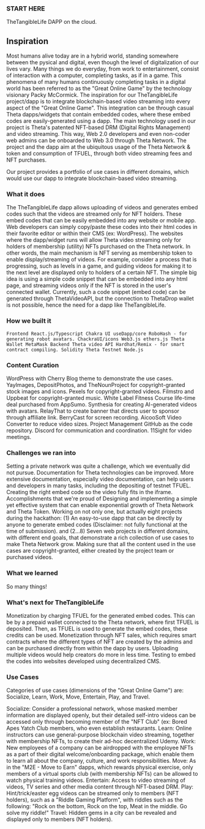
### START HERE

TheTangibleLife DAPP on the cloud.

## Inspiration
Most humans alive today are in a hybrid world, standing somewhere between the pysical and digital, even though the level of digitalization of our lives vary.
Many things we do everyday, from work to entertainment, consist of interaction with a computer, completing tasks, as if in a game.
This phenomena of many humans continuously completing tasks in a digital world has been referred to as the "Great Online Game" by the technology visionary Packy McCormick.
The inspiration for our TheTangibleLife project/dapp is to integrate blockchain-based video streaming into every aspect of the "Great Online Game".
This integration can be through casual Theta dapps/widgets that contain embedded codes, where these embed codes are easily-generated using a dapp.
The main technology used in our project is Theta's patented NFT-based DRM (Digital Rights Management) and video streaming.
This way, Web 2.0 developers and even non-coder web admins can be onboarded to Web 3.0 through Theta Network.
The project and the dapp aim at the ubiquitous usage of the Theta Network & token and consumption of TFUEL, through both video streaming fees and NFT purchases.

Our project provides a portfolio of use cases in different domains, which would use our dapp to integrate blockchain-based video streaming.

### What it does
The TheTangibleLife dapp allows uploading of videos and generates embed codes such that the videos are streamed only for NFT holders.
These embed codes that can be easily embedded into any website or mobile app.
Web developers can simply copy/paste these codes into their html codes in their favorite editor or within their CMS (ex: WordPress).
The websites where the dapp/widget runs will allow Theta video streaming only for holders of membership (utility) NFTs purchased on the Theta network.
In other words, the main mechanism is NFT serving as membership token to enable display/streaming of videos.
For example, consider a process that is progressing, such as levels in a game, and guiding videos for making it to the next level are displayed only to holders of a certain NFT.
The simple big idea is using a simple code snippet that can be embedded into any html page, and streaming videos only if the NFT is stored in the user's connected wallet.
Currently, such a code snippet (embed code) can be generated through ThetaVideoAPI, but the connection to ThetaDrop wallet is not possible, hence the need for a dapp like TheTangibleLife.

### How we built it

`Frontend
React.js/Typescript
Chakra UI
useDapp/core
RoboHash - for generating robot avatars.
ChackraUI/icons
Web3.js
ethers.js
Theta Wallet
MetaMask
Backend
Theta video API
Hardhat/Remix - for smart contract compiling.
Solidity
Theta Testnet
Node.js`

### Content Curation

WordPress with Cherry Blog theme to demonstrate the use cases.
YayImages, DepositPhotos, and TheNounProject for copyright-granted stock images and icons.
Pexels for copyright-granted videos.
Filmstro and Uppbeat for copyright-granted music.
White Label Fitness Course life-time deal purchased from AppSumo.
Synthesia for creating AI-generated videos with avatars.
RelayThat to create banner that directs user to sponsor through affiliate link.
BerryCast for screen recording.
AicooSoft Video Converter to reduce video sizes.
Project Management
GitHub as the code repository.
Discord for communication and coordination.
11Sight for video meetings.

### Challenges we ran into

Setting a private network was quite a challenge, which we eventually did not pursue.
Documentation for Theta technologies can be improved. More extensive documentation, especially video documentation, can help users and developers in many tasks, including the depositing of testnet TFUEL.
Creating the right embed code so the video fully fits in the iframe.
Accomplishments that we're proud of
Designing and implementing a simple yet effective system that can enable exponential growth of Theta Network and Theta Token.
Working on not only one, but actually eight projects during the hackathon: (1) An easy-to-use dapp that can be directly by anyone to generate embed codes (Disclaimer: not fully functional at the time of submission). and (2...8) Seven web projects in different domains, with different end goals, that demonstrate a rich collection of use cases to make Theta Network grow.
Making sure that all the content used in the use cases are copyright-granted, either created by the project team or purchased videos.

### What we learned

So many things!

### What's next for TheTangibleLife

Monetization by charging TFUEL for the generated embed codes. This can be by a prepaid wallet connected to the Theta network, where first TFUEL is deposited. Then, as TFUEL is used to generate the embed codes, these credits can be used.
Monetization through NFT sales, which requires smart contracts where the different types of NFT are created by the admins and can be purchased directly from within the dapp by users.
Uploading multiple videos would help creators do more in less time.
Testing to embed the codes into websites developed using decentralized CMS.

### Use Cases

Categories of use cases (dimensions of the "Great Online Game") are: Socialize, Learn, Work, Move, Entertain, Play, and Travel.

Socialize: Consider a professional network, whose masked member information are displayed openly, but their detailed self-intro videos can be accessed only through becoming member of the "NFT Club" (ex: Bored Apes Yatch Club members, who even establish restaurants.
Learn: Online instructors can use general-purpose blockchain video streaming, together with membership NFTs, to create their ad-hoc decentralized Udemy.
Work: New employees of a company can be airdropped with the employee NFTs as a part of their digital welcome/onboarding package, which enable them to learn all about the company, culture, and work responsibilities.
Move: As in the "M2E - Move to Earn" dapps, which rewards physical exercise, only members of a virtual sports club (with membership NFTs) can be allowed to watch physical training videos.
Entertain: Access to video streaming of videos, TV series and other media content through NFT-based DRM.
Play: Hint/trick/easter egg videos can be streamed only to members (NFT holders), such as a "Riddle Gaming Platform", with riddles such as the following: "Rock on the bottom, Rock on the top, Meat in the middle. Go solve my riddle!"
Travel: Hidden gems in a city can be revealed and displayed only to members (NFT holders).
